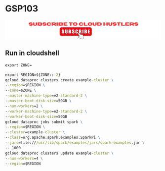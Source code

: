 # GSP103
[![](https://github.com/CodingWithHardik/CodingWithHardik/blob/main/img/subscribe_button.png)](https://www.youtube.com/@CloudHustlers)
## Run in cloudshell
```cmd
export ZONE=
```
```cmd
export REGION=${ZONE::-2}
gcloud dataproc clusters create example-cluster \
--region=$REGION \
--zone=$ZONE \
--master-machine-type=e2-standard-2 \
--master-boot-disk-size=50GB \
--num-workers=2 \
--worker-machine-type=e2-standard-2 \
--worker-boot-disk-size=50GB
gcloud dataproc jobs submit spark \
--region=$REGION \
--cluster=example-cluster \
--class=org.apache.spark.examples.SparkPi \
--jars=file:///usr/lib/spark/examples/jars/spark-examples.jar \
-- 1000
gcloud dataproc clusters update example-cluster \
--num-workers=4 \
--region=$REGION
```

